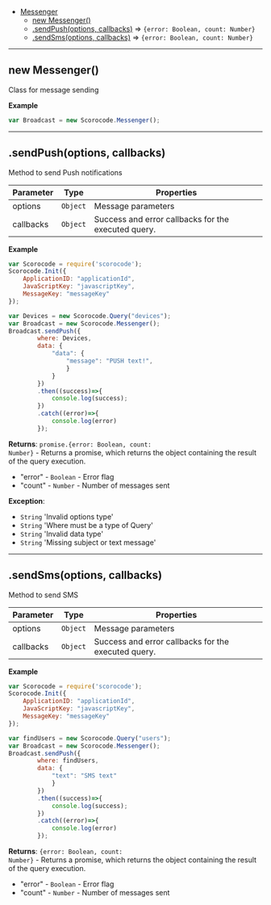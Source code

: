 <a name="Scorocode.Messenger"></a>

* [Messenger](#Scorocode.Messenger)
    * [new Messenger()](#new_Scorocode.Messenger_new)
    * [.sendPush(options, callbacks)](#Scorocode.Messenger+sendPush) ⇒ <code>{error: Boolean, count: Number}</code>
    * [.sendSms(options, callbacks)](#Scorocode.Messenger+sendSms) ⇒ <code>{error: Boolean, count: Number}</code>

----------------------------------------------------------------------------------------------

<a name="new_Scorocode.Messenger_new"></a>

## new Messenger()

Class for message sending

**Example**
```js
var Broadcast = new Scorocode.Messenger();
```

----------------------------------------------------------------------------------------------

<a name="Scorocode.Messenger+sendPush"></a>

## .sendPush(options, callbacks)

Method to send Push notifications


| Parameter | Type | Properties |
| --- | --- | --- |
| options | <code>Object</code> | Message parameters |
| callbacks | <code>Object</code> | Success and error callbacks for the executed query. |

**Example**  

```js
var Scorocode = require('scorocode');
Scorocode.Init({
    ApplicationID: "applicationId",
    JavaScriptKey: "javascriptKey",
    MessageKey: "messageKey"
});

var Devices = new Scorocode.Query("devices");
var Broadcast = new Scorocode.Messenger();
Broadcast.sendPush({
        where: Devices,
        data: {
            "data": {
                "message": "PUSH text!",
                }           
            }
        })
        .then((success)=>{
            console.log(success);
        })
        .catch((error)=>{
            console.log(error)
        });
```

**Returns**: <code>promise.{error: Boolean, count: Number}</code> - Returns a promise, which returns the object containing the result of the query execution.

- "error" - <code>Boolean</code> - Error flag
- "count" - <code>Number</code>  - Number of messages sent

**Exception**:

- <code>String</code> 'Invalid options type'
- <code>String</code> 'Where must be a type of Query'
- <code>String</code> 'Invalid data type'
- <code>String</code> 'Missing subject or text message'


----------------------------------------------------------------------------------------------

<a name="Scorocode.Messenger+sendSms"></a>

## .sendSms(options, callbacks)

Method to send SMS

| Parameter | Type | Properties |
| --- | --- | --- |
| options | <code>Object</code> | Message parameters |
| callbacks | <code>Object</code> | Success and error callbacks for the executed query. |

**Example**  

```js
var Scorocode = require('scorocode');
Scorocode.Init({
    ApplicationID: "applicationId",
    JavaScriptKey: "javascriptKey",
    MessageKey: "messageKey"
});

var findUsers = new Scorocode.Query("users");
var Broadcast = new Scorocode.Messenger();
Broadcast.sendPush({
        where: findUsers,
        data: {
            "text": "SMS text"     
            }
        })
        .then((success)=>{
            console.log(success);
        })
        .catch((error)=>{
            console.log(error)
        });
```

**Returns**: <code>{error: Boolean, count: Number}</code> - Returns a promise, which returns the object containing the result of the query execution.

- "error" - <code>Boolean</code> - Error flag
- "count" - <code>Number</code>  - Number of messages sent
